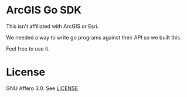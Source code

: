 # ArcGIS Go SDK

This isn't affiliated with ArcGIS or Esri.

We needed a way to write go programs against their API so we built this.

Feel free to use it.

# License

GNU Affero 3.0. See [LICENSE](LICENSE)
